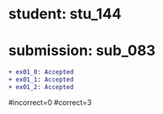 # student: stu_144
# submission: sub_083

```diff
+ ex01_0: Accepted
+ ex01_1: Accepted
+ ex01_2: Accepted
```
#incorrect=0
#correct=3
